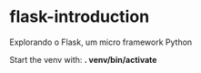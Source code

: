 # flask-introduction
Explorando o Flask, um micro framework Python

Start the venv with: **. venv/bin/activate**